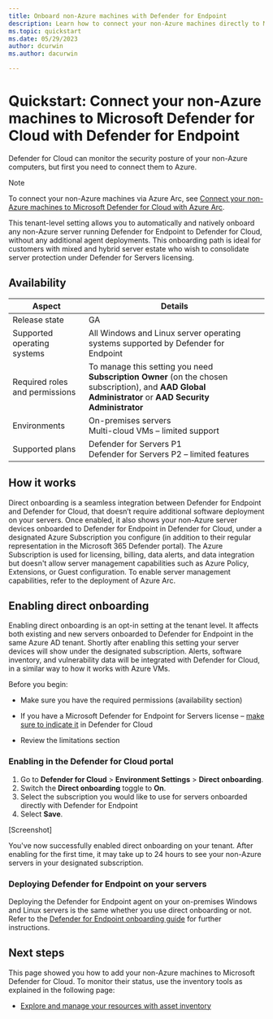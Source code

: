 ```yaml
---
title: Onboard non-Azure machines with Defender for Endpoint
description: Learn how to connect your non-Azure machines directly to Microsoft Defender for Cloud with Microsoft Defender for Endpoint.
ms.topic: quickstart
ms.date: 05/29/2023
author: dcurwin
ms.author: dacurwin

---
```

# Quickstart: Connect your non-Azure machines to Microsoft Defender for Cloud with Defender for Endpoint

Defender for Cloud can monitor the security posture of your non-Azure computers, but first you need to connect them to Azure.

> [!NOTE]
> To connect your non-Azure machines via Azure Arc, see [Connect your non-Azure machines to Microsoft Defender for Cloud with Azure Arc](quickstart-onboard-machines.md).

This tenant-level setting allows you to automatically and natively onboard any non-Azure server running Defender for Endpoint to Defender for Cloud, without any additional agent deployments. This onboarding path is ideal for customers with mixed and hybrid server estate who wish to consolidate server protection under Defender for Servers licensing.

## Availability

| Aspect                          | Details                                                      |
| ------------------------------- | ------------------------------------------------------------ |
| Release state                   | GA                                                           |
| Supported operating systems     | All Windows and Linux server operating systems supported by Defender for Endpoint |
| Required roles and  permissions | To manage this setting you need **Subscription Owner** (on the chosen subscription), and  **AAD Global Administrator** or  **AAD Security Administrator** |
| Environments                    | On-premises servers  <br />Multi-cloud VMs – limited  support |
| Supported plans                 | Defender for Servers P1  <br />Defender for Servers P2 –  limited features |

## How it works

Direct onboarding is a seamless integration between Defender for Endpoint and Defender for Cloud,  that doesn’t require additional software deployment on your servers. Once enabled, it also shows your non-Azure server devices onboarded to Defender for Endpoint in Defender for Cloud, under a designated Azure Subscription you configure (in addition to their regular representation in  the Microsoft 365 Defender portal). The Azure Subscription is used for licensing, billing, data alerts, and data integration  but doesn't allow server management capabilities such as Azure Policy, Extensions, or Guest configuration. To enable server management capabilities, refer to the deployment of Azure Arc.

## Enabling direct onboarding

Enabling direct onboarding is an opt-in setting at the tenant level. It affects both existing and new servers onboarded to Defender for Endpoint in the same Azure AD tenant. Shortly after enabling this setting your server devices will show under the designated subscription. Alerts, software inventory, and vulnerability data will be integrated with Defender for Cloud, in a similar way to how it works with Azure VMs.

Before you begin:

- Make sure you have the required permissions (availability section)

- If you have a Microsoft Defender for Endpoint for Servers license – [make sure to indicate it](integration-defender-for-endpoint.md#if-i-already-have-a-license-for-microsoft-defender-for-endpoint-can-i-get-a-discount-for-microsoft-defender-for-servers) in Defender for Cloud

- Review the limitations section

### Enabling in the Defender for Cloud portal

1. Go to **Defender for Cloud** > **Environment Settings** > **Direct onboarding**.
2. Switch the **Direct onboarding** toggle to **On**.
3. Select the subscription you would like to use for servers onboarded directly with Defender for Endpoint
4. Select **Save**.

[Screenshot]

You've now successfully enabled direct onboarding on your tenant. After enabling for the first time, it may take up to 24 hours to see your non-Azure servers in your designated subscription.

### Deploying Defender for Endpoint on your servers

Deploying the Defender for Endpoint agent on your on-premises Windows and Linux servers is the same whether you use direct onboarding or not. Refer to the [Defender for Endpoint onboarding guide](/microsoft-365/security/defender-endpoint/onboarding) for further instructions.

## Next steps

This page showed you how to add your non-Azure machines to Microsoft Defender for Cloud. To monitor their status, use the inventory tools as explained in the following page:

- [Explore and manage your resources with asset inventory](asset-inventory.md)
